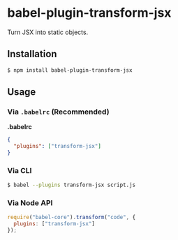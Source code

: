 # babel-plugin-transform-jsx

Turn JSX into static objects.

## Installation

```sh
$ npm install babel-plugin-transform-jsx
```

## Usage

### Via `.babelrc` (Recommended)

**.babelrc**

```json
{
  "plugins": ["transform-jsx"]
}
```

### Via CLI

```sh
$ babel --plugins transform-jsx script.js
```

### Via Node API

```javascript
require("babel-core").transform("code", {
  plugins: ["transform-jsx"]
});
```
